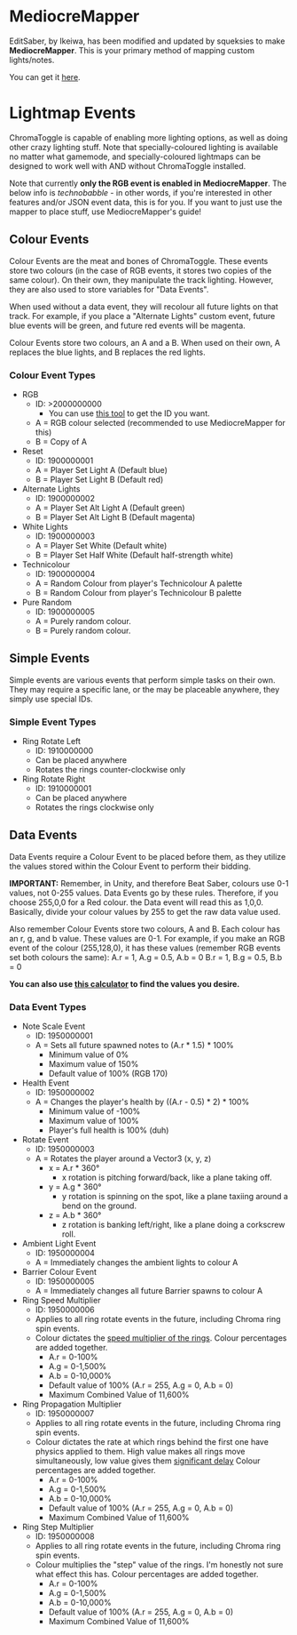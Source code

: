# MediocreMapper

EditSaber, by Ikeiwa, has been modified and updated by squeksies to make **MediocreMapper**.  This is your primary method of mapping custom lights/notes.

You can get it [here](https://github.com/squeaksies/MediocreMapper).

# Lightmap Events

ChromaToggle is capable of enabling more lighting options, as well as doing other crazy lighting stuff.
Note that specially-coloured lighting is available no matter what gamemode, and specially-coloured lightmaps can be designed to work well with AND without ChromaToggle installed.

Note that currently **only the RGB event is enabled in MediocreMapper**.  The below info is *technobabble* - in other words, if you're interested in other features and/or JSON event data, this is for you.  If you want to just use the mapper to place stuff, use MediocreMapper's guide!

## Colour Events
Colour Events are the meat and bones of ChromaToggle.  These events store two colours (in the case of RGB events, it stores two copies of the same colour).  On their own, they manipulate the track lighting.  However, they are also used to store variables for "Data Events".

When used without a data event, they will recolour all future lights on that track.  For example, if you place a "Alternate Lights" custom event, future blue events will be green, and future red events will be magenta.

Colour Events store two colours, an A and a B.
When used on their own, A replaces the blue lights, and B replaces the red lights.

### Colour Event Types
* RGB
  * ID: >2000000000
    * You can use [this tool](https://cdn.discordapp.com/attachments/500829371549089793/500851384069914664/ChromaToggleRGBFinder.exe) to get the ID you want.
  * A = RGB colour selected (recommended to use MediocreMapper for this)
  * B = Copy of A
* Reset
  * ID: 1900000001
  * A = Player Set Light A (Default blue)
  * B = Player Set Light B (Default red)
* Alternate Lights
  * ID: 1900000002
  * A = Player Set Alt Light A (Default green)
  * B = Player Set Alt Light B (Default magenta)
* White Lights
  * ID: 1900000003
  * A = Player Set White (Default white)
  * B = Player Set Half White (Default half-strength white)
* Technicolour
  * ID: 1900000004
  * A = Random Colour from player's Technicolour A palette
  * B = Random Colour from player's Technicolour B palette
* Pure Random
  * ID: 1900000005
  * A = Purely random colour.
  * B = Purely random colour.
  
## Simple Events
Simple events are various events that perform simple tasks on their own.  They may require a specific lane, or the may be placeable anywhere, they simply use special IDs.

### Simple Event Types
* Ring Rotate Left
  * ID: 1910000000
  * Can be placed anywhere
  * Rotates the rings counter-clockwise only
* Ring Rotate Right
  * ID: 1910000001
  * Can be placed anywhere
  * Rotates the rings clockwise only


## Data Events
Data Events require a Colour Event to be placed before them, as they utilize the values stored within the Colour Event to perform their bidding.

**IMPORTANT:** Remember, in Unity, and therefore Beat Saber, colours use 0-1 values, not 0-255 values.  Data Events go by these rules.  Therefore, if you choose 255,0,0 for a Red colour. the Data event will read this as 1,0,0.  Basically, divide your colour values by 255 to get the raw data value used.

Also remember Colour Events store two colours, A and B.  Each colour has an r, g, and b value.  These values are 0-1.
For example, if you make an RGB event of the colour (255,128,0), it has these values (remember RGB events set both colours the same):
A.r = 1, A.g = 0.5, A.b = 0
B.r = 1, B.g = 0.5, B.b = 0

**You can also use [this calculator](https://www.desmos.com/calculator/hdwggxd9qg) to find the values you desire.**

### Data Event Types
* Note Scale Event
  * ID: 1950000001
  * A = Sets all future spawned notes to (A.r * 1.5) * 100%
    * Minimum value of 0%
    * Maximum value of 150%
    * Default value of 100% (RGB 170)
* Health Event
  * ID: 1950000002
  * A = Changes the player's health by ((A.r - 0.5) * 2) * 100%
    * Minimum value of -100%
    * Maximum value of 100%
    * Player's full health is 100% (duh)
* Rotate Event
  * ID: 1950000003
  * A = Rotates the player around a Vector3 (x, y, z)
    * x = A.r * 360°
      * x rotation is pitching forward/back, like a plane taking off.
    * y = A.g * 360°
      * y rotation is spinning on the spot, like a plane taxiing around a bend on the ground.
    * z = A.b * 360°
      * z rotation is banking left/right, like a plane doing a corkscrew roll.
* Ambient Light Event
  * ID: 1950000004
  * A = Immediately changes the ambient lights to colour A
* Barrier Colour Event
  * ID: 1950000005
  * A = Immediately changes all future Barrier spawns to colour A
* Ring Speed Multiplier
  * ID: 1950000006
  * Applies to all ring rotate events in the future, including Chroma ring spin events.
  * Colour dictates the [speed multiplier of the rings](https://streamable.com/fxlse).  Colour percentages are added together.
    * A.r = 0-100%
    * A.g = 0-1,500%
    * A.b = 0-10,000%
    * Default value of 100% (A.r = 255, A.g = 0, A.b = 0)
    * Maximum Combined Value of 11,600%
* Ring Propagation Multiplier
  * ID: 1950000007
  * Applies to all ring rotate events in the future, including Chroma ring spin events.
  * Colour dictates the rate at which rings behind the first one have physics applied to them.  High value makes all rings move simultaneously, low value gives them [significant delay](https://streamable.com/vsdr9)  Colour percentages are added together.
    * A.r = 0-100%
    * A.g = 0-1,500%
    * A.b = 0-10,000%
    * Default value of 100% (A.r = 255, A.g = 0, A.b = 0)
    * Maximum Combined Value of 11,600%
* Ring Step Multiplier
  * ID: 1950000008
  * Applies to all ring rotate events in the future, including Chroma ring spin events.
  * Colour multiplies the "step" value of the rings.  I'm honestly not sure what effect this has.  Colour percentages are added together.
    * A.r = 0-100%
    * A.g = 0-1,500%
    * A.b = 0-10,000%
    * Default value of 100% (A.r = 255, A.g = 0, A.b = 0)
    * Maximum Combined Value of 11,600%
